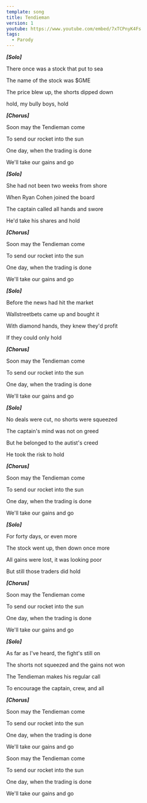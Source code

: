 ```yaml
---
template: song
title: Tendieman
version: 1
youtube: https://www.youtube.com/embed/7xTCPnyK4Fs
tags:
  - Parody
---
```

***\[Solo]***

There once was a stock that put to sea

The name of the stock was $GME

The price blew up, the shorts dipped down

hold, my bully boys, hold

***\[Chorus]***

Soon may the Tendieman come

To send our rocket into the sun

One day, when the trading is done

We'll take our gains and go

***\[Solo]***

She had not been two weeks from shore

When Ryan Cohen joined the board

The captain called all hands and swore

He'd take his shares and hold

***\[Chorus]***

Soon may the Tendieman come

To send our rocket into the sun

One day, when the trading is done

We'll take our gains and go

***\[Solo]***

Before the news had hit the market

Wallstreetbets came up and bought it

With diamond hands, they knew they'd profit

If they could only hold

***\[Chorus]***

Soon may the Tendieman come

To send our rocket into the sun

One day, when the trading is done

We'll take our gains and go

***\[Solo]***

No deals were cut, no shorts were squeezed

The captain's mind was not on greed

But he belonged to the autist's creed

He took the risk to hold

***\[Chorus]***

Soon may the Tendieman come

To send our rocket into the sun

One day, when the trading is done

We'll take our gains and go

***\[Solo]***

For forty days, or even more

The stock went up, then down once more

All gains were lost, it was looking poor

But still those traders did hold

***\[Chorus]***

Soon may the Tendieman come

To send our rocket into the sun

One day, when the trading is done

We'll take our gains and go

***\[Solo]***

As far as I've heard, the fight's still on

The shorts not squeezed and the gains not won

The Tendieman makes his regular call

To encourage the captain, crew, and all

***\[Chorus]***

Soon may the Tendieman come

To send our rocket into the sun

One day, when the trading is done

We'll take our gains and go

Soon may the Tendieman come

To send our rocket into the sun

One day, when the trading is done

We'll take our gains and go